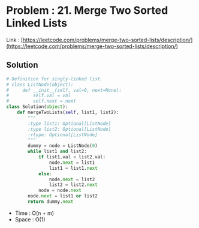 # Problem : 21. Merge Two Sorted Linked Lists
Link : [https://leetcode.com/problems/merge-two-sorted-lists/description/](https://leetcode.com/problems/merge-two-sorted-lists/description/)

## Solution
```python
# Definition for singly-linked list.
# class ListNode(object):
#     def __init__(self, val=0, next=None):
#         self.val = val
#         self.next = next
class Solution(object):
    def mergeTwoLists(self, list1, list2):
        """
        :type list1: Optional[ListNode]
        :type list2: Optional[ListNode]
        :rtype: Optional[ListNode]
        """
        dummy = node = ListNode(0)
        while list1 and list2:
            if list1.val < list2.val:
                node.next = list1
                list1 = list1.next
            else:
                node.next = list2
                list2 = list2.next
            node = node.next
        node.next = list1 or list2
        return dummy.next
```
- Time : O(n + m)  
- Space : O(1)
